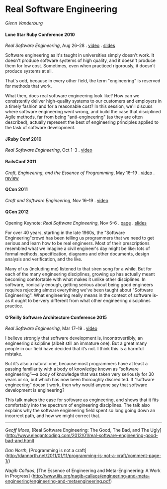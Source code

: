 # Real Software Engineering
*Glenn Vanderburg*


#### Lone Star Ruby Conference 2010
*Real Software Engineering*, Aug 26–28
. [video](http://www.youtube.com/watch?v=NP9AIUT9nos)
. [slides](http://cdn.oreillystatic.com/en/assets/1/event/40/Real%20Software%20Engineering%20Presentation.pdf)

Software engineering as it's taught in universities simply doesn't work. It
doesn't produce software systems of high quality, and it doesn't produce them
for low cost. Sometimes, even when practiced rigorously, it doesn't produce
systems at all.

That's odd, because in every other field, the term "engineering" is reserved
for methods that work.

What then, does real software engineering look like? How can we consistently
deliver high-quality systems to our customers and employers in a timely fashion
and for a reasonable cost? In this session, we'll discuss where software
engineering went wrong, and build the case that disciplined Agile methods, far
from being "anti-engineering" (as they are often described), actually represent
the best of engineering principles applied to the task of software development.


#### JRuby Conf 2010
*Real Software Engineering*, Oct 1–3
. [video](https://vimeo.com/16287115)


#### RailsConf 2011
*Craft, Engineering, and the Essence of Programming*, May 16–19
. [video](http://www.youtube.com/watch?v=LlTiMUzLMgM)
. [review](http://trevmex.com/post/5645499987/craft-engineering-and-the-essence-of-programming)


#### QCon 2011
*Craft and Software Engineering*, Nov 16–19
. [video](http://www.infoq.com/presentations/Craft-and-Software-Engineering)


#### QCon 2012
Opening Keynote: *Real Software Engineering*, Nov 5–6
. [page](http://qconsf.com/sf2012/sf2012/speaker/Glenn%2bVanderburg.html)
. [slides](http://qconsf.com/sf2012/dl/qcon-sanfran-2012/slides/GlennVanderburg_OpeningKeynoteRealSoftwareEngineering.pdf)

For over 40 years, starting in the late 1960s, the "Software Engineering"crowd
has been telling us programmers that we need to get serious and learn how to be
real engineers. Most of their prescriptions resembled what we imagine a civil
engineer's day might be like: lots of formal methods, specification, diagrams
and other documents, design analysis and verification, and the like.

Many of us (including me) listened to that siren song for a while. But for each
of the many engineering disciplines, growing up has actually meant becoming
comfortable with what makes it unlike other disciplines. In software,
ironically enough, getting serious about being good engineers requires
rejecting almost everything we've been taught about "Software Engineering".
What engineering really means in the context of software is-as it ought to
be-very different from what other engineering disciplines practice.


#### O'Reilly Software Architecture Conference 2015
*Real Software Engineering*, Mar 17–19
. [video](http://www.youtube.com/watch?v=zDEpeWQHtFU)

I believe strongly that software development is, incontrovertibly, an
engineering discipline (albeit still an immature one). But a great many people
in our field have decided that it’s not. I think this is a harmful mistake.

But it’s also a natural one, because most programmers have at least a passing
familiarity with a body of knowledge known as “software engineering”—a body of
knowledge that was taken very seriously for 30 years or so, but which has now
been thoroughly discredited. If “software engineering” doesn’t work, then why
would anyone say that software development is engineering?

This talk makes the case for software as engineering, and shows that it fits
comfortably into the spectrum of engineering disciplines. The talk also
explains why the software engineering field spent so long going down an
incorrect path, and how we might correct that.

----------------------------

*Geoff Moes*,
[Real Software Engineering: The Good, The Bad, and The Ugly]
(http://www.elegantcoding.com/2012/01/real-software-engineering-good-bad-and.html)

*Dan North*,
[Programming is not a craft]
(http://dannorth.net/2011/01/11/programming-is-not-a-craft/comment-page-1/)

*Nagib Callaos*,
[The Essence of Engineering and Meta-Engineering: A Work in Progress]
(http://www.iiis.org/nagib-callaos/engineering-and-meta-engineering/engineering-and-metaengineering.pdf)
